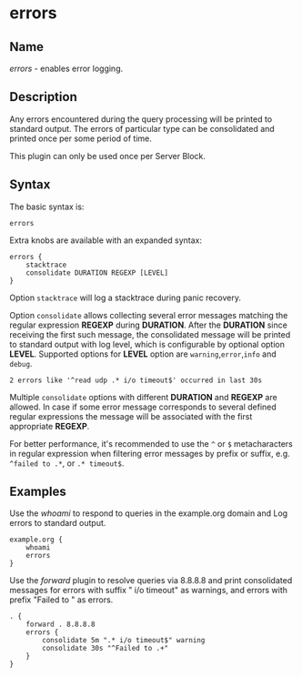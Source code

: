 # errors

## Name

*errors* - enables error logging.

## Description

Any errors encountered during the query processing will be printed to standard output. The errors of particular type can be consolidated and printed once per some period of time.

This plugin can only be used once per Server Block.

## Syntax

The basic syntax is:

~~~
errors
~~~

Extra knobs are available with an expanded syntax:

~~~
errors {
	stacktrace
	consolidate DURATION REGEXP [LEVEL]
}
~~~

Option `stacktrace` will log a stacktrace during panic recovery.

Option `consolidate` allows collecting several error messages matching the regular expression **REGEXP** during **DURATION**. After the **DURATION** since receiving the first such message, the consolidated message will be printed to standard output with
log level, which is configurable by optional option **LEVEL**. Supported options for **LEVEL** option are `warning`,`error`,`info` and `debug`.
~~~
2 errors like '^read udp .* i/o timeout$' occurred in last 30s
~~~

Multiple `consolidate` options with different **DURATION** and **REGEXP** are allowed. In case if some error message corresponds to several defined regular expressions the message will be associated with the first appropriate **REGEXP**.

For better performance, it's recommended to use the `^` or `$` metacharacters in regular expression when filtering error messages by prefix or suffix, e.g. `^failed to .*`, or `.* timeout$`.

## Examples

Use the *whoami* to respond to queries in the example.org domain and Log errors to standard output.

~~~ corefile
example.org {
    whoami
    errors
}
~~~

Use the *forward* plugin to resolve queries via 8.8.8.8 and print consolidated messages
for errors with suffix " i/o timeout" as warnings,
and errors with prefix "Failed to " as errors.

~~~ corefile
. {
    forward . 8.8.8.8
    errors {
        consolidate 5m ".* i/o timeout$" warning
        consolidate 30s "^Failed to .+"
    }
}
~~~
